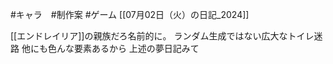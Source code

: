 #キャラ　#制作案 #ゲーム [[07月02日（火）の日記_2024]]

[[エンドレイリア]]の親族だろ名前的に。
ランダム生成ではない広大なトイレ迷路
他にも色んな要素あるから
上述の夢日記みて
